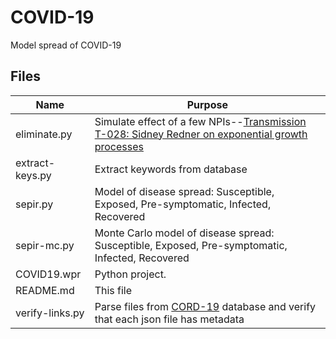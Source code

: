 # COVID-19
Model  spread of COVID-19

## Files

| Name | Purpose |
|--------------------|----------------------------------------------------------------------------------------------------------|
|eliminate.py|Simulate effect of a few NPIs--[Transmission T-028: Sidney Redner on exponential growth processes](https://santafe.edu/news-center/news/transmission-t-028-sidney-redner-exponential-growth-processes)|
|extract-keys.py|Extract keywords from database|
|sepir.py|Model of disease spread: Susceptible, Exposed, Pre-symptomatic, Infected, Recovered|
|sepir-mc.py|Monte Carlo model of disease spread: Susceptible, Exposed, Pre-symptomatic, Infected, Recovered|
|COVID19.wpr|Python project.|
|README.md|This file|
|verify-links.py|Parse files from [CORD-19](https://pages.semanticscholar.org/coronavirus-research) database and verify that each json file has metadata|